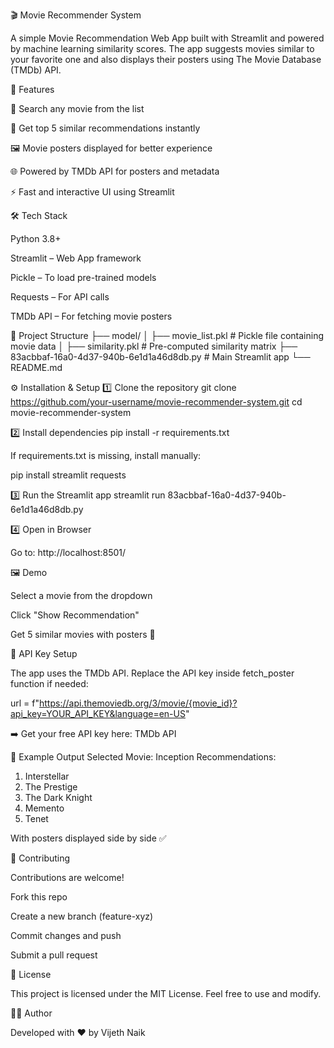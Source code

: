 🎬 Movie Recommender System

A simple Movie Recommendation Web App built with Streamlit and powered by machine learning similarity scores.
The app suggests movies similar to your favorite one and also displays their posters using The Movie Database (TMDb) API.

🚀 Features

🔎 Search any movie from the list

🎯 Get top 5 similar recommendations instantly

🖼️ Movie posters displayed for better experience

🌐 Powered by TMDb API for posters and metadata

⚡ Fast and interactive UI using Streamlit

🛠️ Tech Stack

Python 3.8+

Streamlit
 – Web App framework

Pickle
 – To load pre-trained models

Requests
 – For API calls

TMDb API – For fetching movie posters

📂 Project Structure
├── model/
│   ├── movie_list.pkl       # Pickle file containing movie data
│   ├── similarity.pkl       # Pre-computed similarity matrix
├── 83acbbaf-16a0-4d37-940b-6e1d1a46d8db.py   # Main Streamlit app
└── README.md

⚙️ Installation & Setup
1️⃣ Clone the repository
git clone https://github.com/your-username/movie-recommender-system.git
cd movie-recommender-system

2️⃣ Install dependencies
pip install -r requirements.txt


If requirements.txt is missing, install manually:

pip install streamlit requests

3️⃣ Run the Streamlit app
streamlit run 83acbbaf-16a0-4d37-940b-6e1d1a46d8db.py

4️⃣ Open in Browser

Go to: http://localhost:8501/

🖼️ Demo

Select a movie from the dropdown

Click "Show Recommendation"

Get 5 similar movies with posters 🎉

🔑 API Key Setup

The app uses the TMDb API. Replace the API key inside fetch_poster function if needed:

url = f"https://api.themoviedb.org/3/movie/{movie_id}?api_key=YOUR_API_KEY&language=en-US"


➡️ Get your free API key here: TMDb API

📌 Example Output
Selected Movie: Inception
Recommendations:
1. Interstellar
2. The Prestige
3. The Dark Knight
4. Memento
5. Tenet


With posters displayed side by side ✅

🤝 Contributing

Contributions are welcome!

Fork this repo

Create a new branch (feature-xyz)

Commit changes and push

Submit a pull request

📜 License

This project is licensed under the MIT License.
Feel free to use and modify.

👨‍💻 Author

Developed with ❤️ by Vijeth Naik
